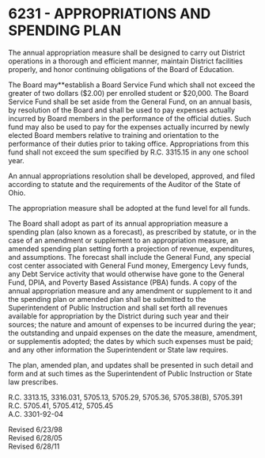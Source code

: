 6231 - APPROPRIATIONS AND SPENDING PLAN
=======================================

The annual appropriation measure shall be designed to carry out District
operations in a thorough and efficient manner, maintain District
facilities properly, and honor continuing obligations of the Board of
Education.

The Board may**establish a Board Service Fund which shall not exceed the
greater of two dollars (\$2.00) per enrolled student or \$20,000. The
Board Service Fund shall be set aside from the General Fund, on an
annual basis, by resolution of the Board and shall be used to pay
expenses actually incurred by Board members in the performance of the
official duties. Such fund may also be used to pay for the expenses
actually incurred by newly elected Board members relative to training
and orientation to the performance of their duties prior to taking
office. Appropriations from this fund shall not exceed the sum specified
by R.C. 3315.15 in any one school year.

An annual appropriations resolution shall be developed, approved, and
filed according to statute and the requirements of the Auditor of the
State of Ohio.

The appropriation measure shall be adopted at the fund level for all
funds.

The Board shall adopt as part of its annual appropriation measure a
spending plan (also known as a forecast), as prescribed by statute, or
in the case of an amendment or supplement to an appropriation measure,
an amended spending plan setting forth a projection of revenue,
expenditures, and assumptions. The forecast shall include the General
Fund, any special cost center associated with General Fund money,
Emergency Levy funds, any Debt Service activity that would otherwise
have gone to the General Fund, DPIA, and Poverty Based Assistance (PBA)
funds. A copy of the annual appropriation measure and any amendment or
supplement to it and the spending plan or amended plan shall be
submitted to the Superintendent of Public Instruction and shall set
forth all revenues available for appropriation by the District during
such year and their sources; the nature and amount of expenses to be
incurred during the year; the outstanding and unpaid expenses on the
date the measure, amendment, or supplementis adopted; the dates by which
such expenses must be paid; and any other information the Superintendent
or State law requires.

The plan, amended plan, and updates shall be presented in such detail
and form and at such times as the Superintendent of Public Instruction
or State law prescribes.

R.C. 3313.15, 3316.031, 5705.13, 5705.29, 5705.36, 5705.38(B), 5705.391\
 R.C. 5705.41, 5705.412, 5705.45\
 A.C. 3301-92-04

Revised 6/23/98\
 Revised 6/28/05\
 Revised 6/28/11
